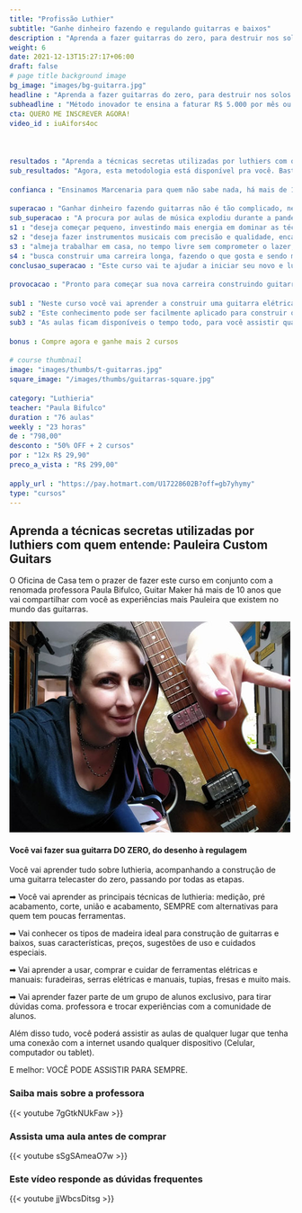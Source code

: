 ```yaml
---
title: "Profissão Luthier"
subtitle: "Ganhe dinheiro fazendo e regulando guitarras e baixos"
description : "Aprenda a fazer guitarras do zero, para destruir nos solos e lucrar muito"
weight: 6
date: 2021-12-13T15:27:17+06:00
draft: false
# page title background image
bg_image: "images/bg-guitarra.jpg"
headline : "Aprenda a fazer guitarras do zero, para destruir nos solos ou lucrar muito"
subheadline : "Método inovador te ensina a faturar R$ 5.000 por mês ou mais, fazendo guitarras e contrabaixos de corpo sólido"
cta: QUERO ME INSCREVER AGORA!
video_id : iuAifors4oc



resultados : "Aprenda a técnicas secretas utilizadas por luthiers com quem entende: Pauleira Custom Guitars"
sub_resultados: "Agora, esta metodologia está disponível pra você. Basta ver os resultados de alguns dos nossos alunos:"

confianca : "Ensinamos Marcenaria para quem não sabe nada, há mais de 11 anos"

superacao : "Ganhar dinheiro fazendo guitarras não é tão complicado, nem tão arriscado quanto você pensa"
sub_superacao : "A procura por aulas de música explodiu durante a pandemia. E cada aluno precisa de um instrumento. Se você:"
s1 : "deseja começar pequeno, investindo mais energia em dominar as técnicas do que dinheiro em ferramentas"
s2 : "deseja fazer instrumentos musicais com precisão e qualidade, encantando clientes mesmo com os projetos mais simples"
s3 : "almeja trabalhar em casa, no tempo livre sem comprometer o lazer, ficando perto da família"
s4 : "busca construir uma carreira longa, fazendo o que gosta e sendo muito bem remunerado por isso"
conclusao_superacao : "Este curso vai te ajudar a iniciar seu novo e lucrativo negócio."

provocacao : "Pronto para começar sua nova carreira construindo guitarras?"

sub1 : "Neste curso você vai aprender a construir uma guitarra elétrica, modelo Telecaster: um design clássico criado pelo mestre Leo Fender."
sub2 : "Este conhecimento pode ser facilmente aplicado para construir qualquer instrumento de corpo sólido, inclusive contra-baixos elétricos."
sub3 : "As aulas ficam disponíveis o tempo todo, para você assistir quando quiser e de onde quiser. E você terá acesso a um grupo exclusivo no Telegram, para resolver todas as suas dúvidas."

bonus : Compre agora e ganhe mais 2 cursos

# course thumbnail
image: "images/thumbs/t-guitarras.jpg"
square_image: "/images/thumbs/guitarras-square.jpg"

category: "Luthieria"
teacher: "Paula Bifulco"
duration : "76 aulas"
weekly : "23 horas"
de : "798,00"
desconto : "50% OFF + 2 cursos"
por : "12x R$ 29,90"
preco_a_vista : "R$ 299,00"

apply_url : "https://pay.hotmart.com/U17228602B?off=gb7yhymy"
type: "cursos"
---
```



## Aprenda a técnicas secretas utilizadas por luthiers com quem entende: Pauleira Custom Guitars
O Oficina de Casa tem o prazer de fazer este curso em conjunto com a renomada professora Paula Bifulco, Guitar Maker há mais de 10 anos que vai compartilhar com você as experiências mais Pauleira que existem no mundo das guitarras.

![Paula Bifulco, luthier, professora do curso de construção de guitarras](/otimizadas/paula-bifulco-luthier.jpg)

#### Você vai fazer sua guitarra DO ZERO, do desenho à regulagem

Você vai aprender tudo sobre luthieria, acompanhando a construção de uma guitarra telecaster do zero, passando por todas as etapas.

➡ Você vai aprender as principais técnicas de luthieria: medição, pré acabamento, corte, união e acabamento, SEMPRE com alternativas para quem tem poucas ferramentas.

➡ Vai conhecer os tipos de madeira ideal para construção de guitarras e baixos, suas características, preços, sugestões de uso e cuidados especiais.

➡ Vai aprender a usar, comprar e cuidar de ferramentas elétricas e manuais: furadeiras, serras elétricas e manuais, tupias, fresas e muito mais.

➡ Vai aprender fazer parte de um grupo de alunos exclusivo, para tirar dúvidas coma. professora e trocar experiências com a comunidade de alunos.

Além disso tudo, você poderá assistir as aulas de qualquer lugar que tenha uma conexão com a internet usando qualquer dispositivo (Celular, computador ou tablet).

E melhor: VOCÊ PODE ASSISTIR PARA SEMPRE.

### Saiba mais sobre a professora
{{< youtube 7gGtkNUkFaw >}}

### Assista uma aula antes de comprar
{{< youtube sSgSAmeaO7w >}}

### Este vídeo responde as dúvidas frequentes
{{< youtube jjWbcsDitsg >}}
